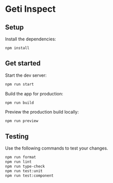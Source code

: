 # Geti Inspect

## Setup

Install the dependencies:

```bash
npm install
```

## Get started

Start the dev server:

```bash
npm run start
```

Build the app for production:

```bash
npm run build
```

Preview the production build locally:

```bash
npm run preview
```

## Testing

Use the following commands to test your changes.

```bash
npm run format
npm run lint
npm run type-check
npm run test:unit
npm run test:component
```
